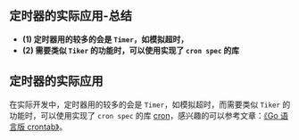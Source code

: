 ## 定时器的实际应用-总结

- **(1) 定时器用的较多的会是 `Timer`，如模拟超时，**
- **(2) 需要类似 `Tiker` 的功能时，可以使用实现了 `cron spec` 的库**

## 定时器的实际应用

在实际开发中，定时器用的较多的会是 `Timer`，如模拟超时，而需要类似 `Tiker` 的功能时，可以使用实现了 `cron spec` 的库 [cron](https://github.com/robfig/cron)，感兴趣的可以参考文章：[《Go 语言版 crontab》](http://blog.studygolang.com/2014/02/go_crontab/)。
